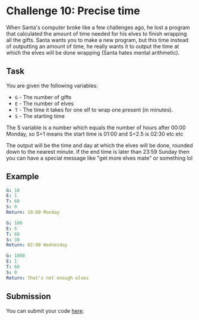 # Challenge 10: Precise time

When Santa's computer broke like a few challenges ago, he lost a program that calculated the amount of time needed for his elves to finish wrapping all the gifts. Santa wants you to make a new program, but this time instead of outputting an amount of time, he really wants it to output the time at which the elves will be done wrapping (Santa hates mental arithmetic).

## Task

You are given the following variables:

- `G` - The number of gifts
- `E` - The number of elves
- `T` - The time it takes for one elf to wrap one present (in minutes).
- `S` - The starting time

The S variable is a number which equals the number of hours after 00:00 Monday, so S=1 means the start time is 01:00 and S=2.5 is 02:30 etc etc

The output will be the time and day at which the elves will be done, rounded down to the nearest minute. If the end time is later than 23:59 Sunday then you can have a special message like "get more elves mate" or something lol

## Example

```yaml
G: 10
E: 1
T: 60
S: 0
Return: 10:00 Monday

G: 100
E: 5
T: 60
S: 30
Return: 02:00 Wednesday

G: 1000
E: 1
T: 60
S: 0
Return: That's not enough elves
```

## Submission

You can submit your code [here](https://docs.google.com/forms/d/1SsjQ2lDbAs_g1H49ZS44y6Tw1KuX3sM9f6GKW_YaNaI).
